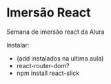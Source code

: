 # Imersão React
Semana de imersão react da Alura

Instalar:
- (add instalados na ultima aula)
- react-router-dom?
- npm install react-slick
